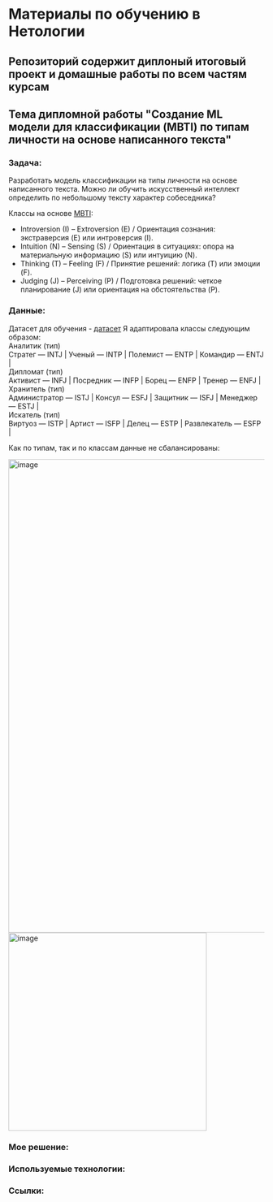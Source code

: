 # Материалы по обучению в Нетологии

## Репозиторий содержит диплоный итоговый проект и домашные работы по всем частям курсам

## Тема дипломной работы "Создание ML модели для классификации (MBTI) по типам личности на основе написанного текста"

### Задача:  
Разработать модель классификации на типы личности на основе написанного текста.
Можно ли обучить искусственный интеллект определить по небольшому тексту характер собеседника?

Классы на основе [MBTI](https://www.myersbriggs.org):
* Introversion (I) – Extroversion (E) / Ориентация сознания: экстраверсия (E) или интроверсия (I).
* Intuition (N) – Sensing (S) / Ориентация в ситуациях: опора на материальную информацию (S) или интуицию (N).
* Thinking (T) – Feeling (F) / Принятие решений: логика (T) или эмоции (F).
* Judging (J) – Perceiving (P) / Подготовка решений: четкое планирование (J) или ориентация на обстоятельства (P).


### Данные:  
Датасет для обучения - [датасет](https://www.kaggle.com/datasets/datasnaek/mbti-type)
Я адаптировала классы следующим образом:  
Аналитик (тип)  
Стратег — INTJ | Ученый — INTP | Полемист — ENTP | Командир — ENTJ |  
Дипломат (тип)  
Активист — INFJ | Посредник — INFP | Борец — ENFP | Тренер — ENFJ |  
Хранитель (тип)  
Администратор — ISTJ | Консул — ESFJ | Защитник — ISFJ | Менеджер — ESTJ |  
Искатель (тип)  
Виртуоз — ISTP | Артист — ISFP | Делец — ESTP | Развлекатель — ESFP |  

Как по типам, так и по классам данные не сбалансированы:  

<img width="933" alt="image" src="https://github.com/lteplova/netology_ds_diplom/assets/38242392/04f68570-dcaf-4ee1-94dc-2d8fdebbb9f6">

<img width="390" alt="image" src="https://github.com/lteplova/netology_ds_diplom/assets/38242392/dba1f5e9-0a25-4029-9837-e2a1e1b57343">



### Мое решение:  
### Используемые технологии:  
### Ссылки:  
